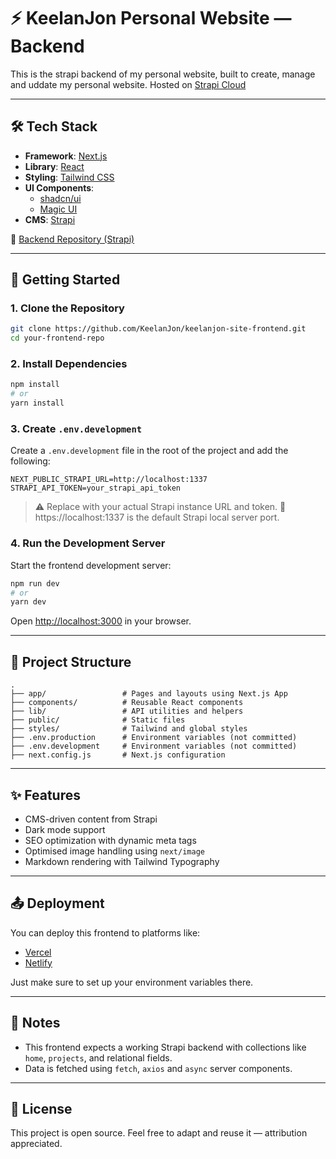 # ⚡ KeelanJon Personal Website — Backend

This is the strapi backend of my personal website, built to create,
manage and uddate my personal website. Hosted on [Strapi Cloud](https://strapi.io/cloud)

---

## 🛠 Tech Stack

- **Framework**: [Next.js](https://nextjs.org/)
- **Library**: [React](https://reactjs.org/)
- **Styling**: [Tailwind CSS](https://tailwindcss.com/)
- **UI Components**:
  - [shadcn/ui](https://ui.shadcn.com/)
  - [Magic UI](https://magicui.dev/)
- **CMS**: [Strapi](https://strapi.io/)

🔗 [Backend Repository (Strapi)](https://github.com/KeelanJon/keelanjon-site-backend)

---

## 🚀 Getting Started

### 1. Clone the Repository

```bash
git clone https://github.com/KeelanJon/keelanjon-site-frontend.git
cd your-frontend-repo
```

### 2. Install Dependencies

```bash
npm install
# or
yarn install
```

### 3. Create `.env.development`

Create a `.env.development` file in the root of the project and add the following:

```env
NEXT_PUBLIC_STRAPI_URL=http://localhost:1337
STRAPI_API_TOKEN=your_strapi_api_token
```

> ⚠️ Replace with your actual Strapi instance URL and token.
> 🚀 https://localhost:1337 is the default Strapi local server port.

### 4. Run the Development Server

Start the frontend development server:

```bash
npm run dev
# or
yarn dev
```

Open [http://localhost:3000](http://localhost:3000) in your browser.

---

## 📁 Project Structure

```
.
├── app/                 # Pages and layouts using Next.js App
├── components/          # Reusable React components
├── lib/                 # API utilities and helpers
├── public/              # Static files
├── styles/              # Tailwind and global styles
├── .env.production      # Environment variables (not committed)
├── .env.development     # Environment variables (not committed)
├── next.config.js       # Next.js configuration
```

---

## ✨ Features

- CMS-driven content from Strapi
- Dark mode support
- SEO optimization with dynamic meta tags
- Optimised image handling using `next/image`
- Markdown rendering with Tailwind Typography

---

## 📤 Deployment

You can deploy this frontend to platforms like:

- [Vercel](https://vercel.com/)
- [Netlify](https://netlify.com/)

Just make sure to set up your environment variables there.

---

## 🧠 Notes

- This frontend expects a working Strapi backend with collections like `home`, `projects`, and relational fields.
- Data is fetched using `fetch`, `axios` and `async` server components.

---

## 📜 License

This project is open source. Feel free to adapt and reuse it — attribution appreciated.
